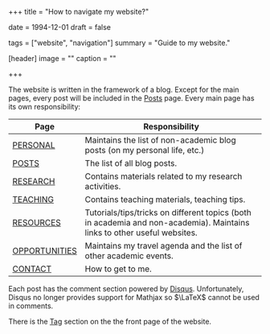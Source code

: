 +++
title = "How to navigate my website?"

date = 1994-12-01
draft = false

tags = ["website", "navigation"]
summary = "Guide to my website."

[header]
image = ""
caption = ""

+++

The website is written in the framework of a blog. Except for the main pages, every post will be included in the [Posts](/post) page. Every main page has its own responsibility:

**Page** | **Responsibility**
--- | ---
[PERSONAL](/personal) | Maintains the list of non-academic blog posts (on my personal life, etc.)
[POSTS](/post) | The list of all blog posts.
[RESEARCH](/research) | Contains materials related to my research activities.
[TEACHING](/teaching) | Contains teaching materials, teaching tips.
[RESOURCES](/resources) | Tutorials/tips/tricks on different topics (both in academia and non-academia). Maintains links to other useful websites.
[OPPORTUNITIES](/opportunities) | Maintains my travel agenda and the list of other academic events.
[CONTACT](/#contact) | How to get to me.

Each post has the comment section powered by [Disqus](http://disq.us/). Unfortunately, Disqus no longer provides support for Mathjax so $\LaTeX$ cannot be used in comments.

There is the [Tag](/#tags) section on the the front page of the website.